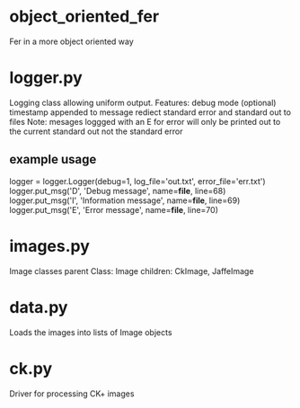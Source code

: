 # object_oriented_fer
Fer in a more object oriented way

# logger.py
Logging class allowing uniform output.
  Features:
    debug mode (optional)
    timestamp appended to message
    rediect standard error and standard out to files
  Note:
    mesages loggged with an E for error will only be printed out to the current standard out not the standard error

## example usage
  logger = logger.Logger(debug=1, log_file='out.txt', error_file='err.txt')
  logger.put_msg('D', 'Debug message', name=__file__, line=68)
  logger.put_msg('I', 'Information message', name=__file__, line=69)
  logger.put_msg('E', 'Error message', name=__file__, line=70)

# images.py
Image classes
  parent Class: Image
  children: CkImage, JaffeImage
    
 # data.py
  Loads the images into lists of Image objects
  
 # ck.py
  Driver for processing CK+ images
  
  
